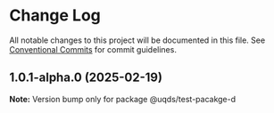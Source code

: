 # Change Log

All notable changes to this project will be documented in this file.
See [Conventional Commits](https://conventionalcommits.org) for commit guidelines.

## 1.0.1-alpha.0 (2025-02-19)

**Note:** Version bump only for package @uqds/test-pacakge-d
